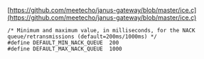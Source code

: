 
[https://github.com/meetecho/janus-gateway/blob/master/ice.c](https://github.com/meetecho/janus-gateway/blob/master/ice.c)

```
/* Minimum and maximum value, in milliseconds, for the NACK queue/retransmissions (default=200ms/1000ms) */
#define DEFAULT_MIN_NACK_QUEUE	200
#define DEFAULT_MAX_NACK_QUEUE	1000
```